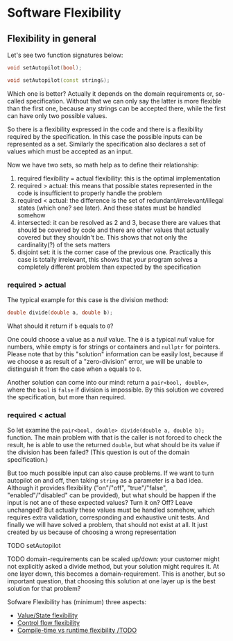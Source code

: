 # Software Flexibility


## Flexibility in general

Let's see two function signatures below:

```cpp
void setAutopilot(bool);
```

```cpp
void setAutopilot(const string&);
```

Which one is better? Actually it depends on the domain requirements or, so-called specification. Without that we can
only say the latter is more flexible than the first one, because any strings can be accepted there, while the first can
have only two possible values.

So there is a flexibility expressed in the code and there is a flexibility required by the specification. In this case
the possible inputs can be represented as a set. Similarly the specification also declares a set of values which must be
accepted as an input.

Now we have two sets, so math help as to define their relationship:

  1. required flexibility = actual flexibility: this is the optimal implementation
  2. required > actual: this means that possible states represented in the code is insufficient to properly handle the
problem
  3. required < actual: the difference is the set of redundant/irrelevant/illegal states (which one? see later). And
these states must be handled somehow
  4. intersected: it can be resolved as 2 and 3, becase there are values that should be covered by code and there are
other values that actually covered but they shouldn't be. This shows that not only the cardinality(?) of the sets
matters 
  5. disjoint set: it is the corner case of the previous one. Practically this case is totally irrelevant, this shows
that your program solves a completely different problem than expected by the specification

### required > actual

The typical example for this case is the division method:

```cpp
double divide(double a, double b);
```

What should it return if `b` equals to `0`?

One could choose a value as a *null* value. The `0` is a typical *null* value for numbers, while empty is for strings or
containers and `nullptr` for pointers. Please note that by this "solution" information can be easily lost, because if we
choose `0` as result of a "zero-division" error, we will be unable to distinguish it from the case when `a` equals to
`0`.

Another solution can come into our mind: return a `pair<bool, double>`, where the `bool` is `false` if division is
impossible. By this solution we covered the specification, but more than required.


### required < actual

So let examine the `pair<bool, double> divide(double a, double b);` function. The main problem with that is the caller
is not forced to check the result, he is able to use the returned `double`, but what should be its value if the division
has been failed? (This question is out of the domain specification.)

But too much possible input can also cause problems. If we want to turn autopilot on and off, then taking `string` as a
parameter is a bad idea. Although it provides flexibility ("on"/"off", "true"/"false", "enabled"/"disabled" can be
provided), but what should be happen if the input is not ane of these expected values? Turn it on? Off? Leave unchanged?
But actually these values must be handled somehow, which requires extra validation, corresponding and exhaustive unit
tests. And finally we will have solved a problem, that should not exist at all. It just created by us because of
choosing a wrong representation

TODO setAutopilot


TODO domain-requirements can be scaled up/down: your customer might not explicitly asked a divide method, but your
solution might requires it. At one layer down, this becomes a domain-requirement. This is another, but so important
question, that choosing this solution at one layer up is the best solution for that problem? 


Sofware Flexibility has (minimum) three aspects:
 * [Value/State flexibility](flexibility_value.md)
 * [Control flow flexibility](flexibility_control_flow.md)
 * [Compile-time vs runtime flexibility /TODO](TODO.md)






